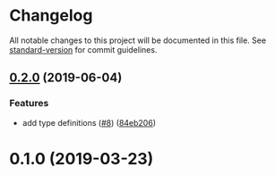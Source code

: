 # Changelog

All notable changes to this project will be documented in this file. See [standard-version](https://github.com/conventional-changelog/standard-version) for commit guidelines.

## [0.2.0](https://github.com/nuxt/lmify/compare/v0.1.0...v0.2.0) (2019-06-04)


### Features

* add type definitions ([#8](https://github.com/nuxt/lmify/issues/8)) ([84eb206](https://github.com/nuxt/lmify/commit/84eb206))



# 0.1.0 (2019-03-23)
